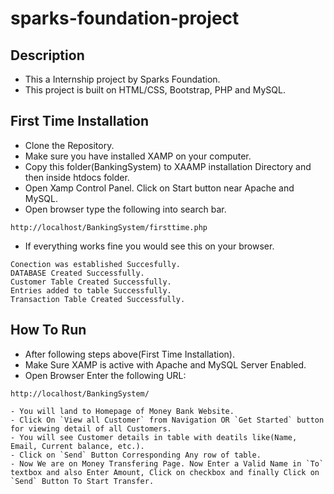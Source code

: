 # sparks-foundation-project

## Description
- This a Internship project by Sparks Foundation.
- This project is built on HTML/CSS, Bootstrap, PHP and MySQL.

## First Time Installation
- Clone the Repository.
- Make sure you have installed XAMP on your computer.
- Copy this folder(BankingSystem) to XAAMP installation Directory and then inside htdocs folder.
- Open Xamp Control Panel. Click on Start button near Apache and MySQL.
- Open browser type the following into search bar.
```
http://localhost/BankingSystem/firsttime.php
```
- If everything works fine you would see this on your browser.
```
Conection was established Succesfully.
DATABASE Created Successfully.
Customer Table Created Successfully.
Entries added to table Successfully.
Transaction Table Created Successfully.
```
## How To Run
- After following steps above(First Time Installation).
- Make Sure XAMP is active with Apache and MySQL Server Enabled.
- Open Browser Enter the following URL:
```
http://localhost/BankingSystem/

- You will land to Homepage of Money Bank Website.
- Click On `View all Customer` from Navigation OR `Get Started` button for viewing detail of all Customers.
- You will see Customer details in table with deatils like(Name, Email, Current balance, etc.).
- Click on `Send` Button Corresponding Any row of table.
- Now We are on Money Transfering Page. Now Enter a Valid Name in `To` textbox and also Enter Amount, Click on checkbox and finally Click on `Send` Button To Start Transfer.
